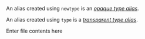 

An alias created using `newtype` is an [*opaque type alias*](02-opaque.md). 

An alias created using `type` is a [*transparent type alias*](03-transparent.md).


Enter file contents here
